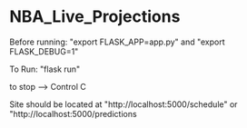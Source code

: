 # NBA_Live_Projections

Before running:
"export FLASK_APP=app.py" and "export FLASK_DEBUG=1"

To Run:
"flask run"

to stop --> Control C

Site should be located at "http://localhost:5000/schedule" or "http://localhost:5000/predictions
